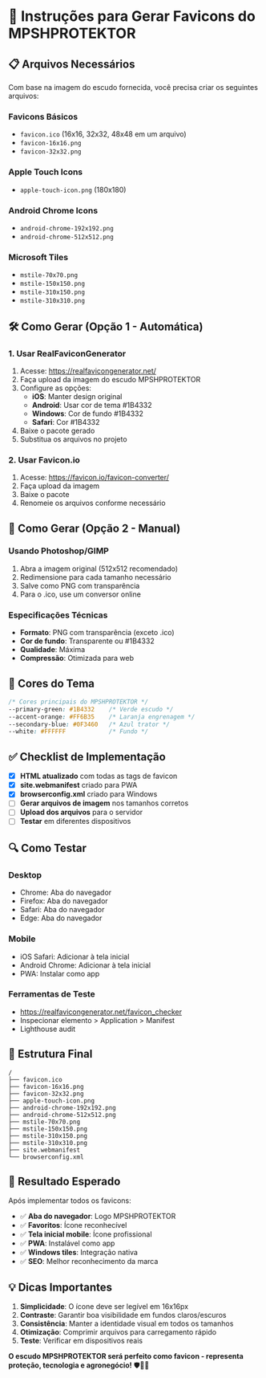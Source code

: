 # 🎨 Instruções para Gerar Favicons do MPSHPROTEKTOR

## 📋 Arquivos Necessários

Com base na imagem do escudo fornecida, você precisa criar os seguintes arquivos:

### **Favicons Básicos**
- `favicon.ico` (16x16, 32x32, 48x48 em um arquivo)
- `favicon-16x16.png`
- `favicon-32x32.png`

### **Apple Touch Icons**
- `apple-touch-icon.png` (180x180)

### **Android Chrome Icons**
- `android-chrome-192x192.png`
- `android-chrome-512x512.png`

### **Microsoft Tiles**
- `mstile-70x70.png`
- `mstile-150x150.png` 
- `mstile-310x150.png`
- `mstile-310x310.png`

## 🛠️ Como Gerar (Opção 1 - Automática)

### **1. Usar RealFaviconGenerator**
1. Acesse: https://realfavicongenerator.net/
2. Faça upload da imagem do escudo MPSHPROTEKTOR
3. Configure as opções:
   - **iOS**: Manter design original
   - **Android**: Usar cor de tema #1B4332
   - **Windows**: Cor de fundo #1B4332
   - **Safari**: Cor #1B4332
4. Baixe o pacote gerado
5. Substitua os arquivos no projeto

### **2. Usar Favicon.io**
1. Acesse: https://favicon.io/favicon-converter/
2. Faça upload da imagem
3. Baixe o pacote
4. Renomeie os arquivos conforme necessário

## 🎨 Como Gerar (Opção 2 - Manual)

### **Usando Photoshop/GIMP**
1. Abra a imagem original (512x512 recomendado)
2. Redimensione para cada tamanho necessário
3. Salve como PNG com transparência
4. Para o .ico, use um conversor online

### **Especificações Técnicas**
- **Formato**: PNG com transparência (exceto .ico)
- **Cor de fundo**: Transparente ou #1B4332
- **Qualidade**: Máxima
- **Compressão**: Otimizada para web

## 📱 Cores do Tema

```css
/* Cores principais do MPSHPROTEKTOR */
--primary-green: #1B4332    /* Verde escudo */
--accent-orange: #FF6B35    /* Laranja engrenagem */
--secondary-blue: #0F3460   /* Azul trator */
--white: #FFFFFF            /* Fundo */
```

## ✅ Checklist de Implementação

- [x] **HTML atualizado** com todas as tags de favicon
- [x] **site.webmanifest** criado para PWA
- [x] **browserconfig.xml** criado para Windows
- [ ] **Gerar arquivos de imagem** nos tamanhos corretos
- [ ] **Upload dos arquivos** para o servidor
- [ ] **Testar** em diferentes dispositivos

## 🔍 Como Testar

### **Desktop**
- Chrome: Aba do navegador
- Firefox: Aba do navegador  
- Safari: Aba do navegador
- Edge: Aba do navegador

### **Mobile**
- iOS Safari: Adicionar à tela inicial
- Android Chrome: Adicionar à tela inicial
- PWA: Instalar como app

### **Ferramentas de Teste**
- https://realfavicongenerator.net/favicon_checker
- Inspecionar elemento > Application > Manifest
- Lighthouse audit

## 📂 Estrutura Final

```
/
├── favicon.ico
├── favicon-16x16.png
├── favicon-32x32.png
├── apple-touch-icon.png
├── android-chrome-192x192.png
├── android-chrome-512x512.png
├── mstile-70x70.png
├── mstile-150x150.png
├── mstile-310x150.png
├── mstile-310x310.png
├── site.webmanifest
└── browserconfig.xml
```

## 🚀 Resultado Esperado

Após implementar todos os favicons:

- ✅ **Aba do navegador**: Logo MPSHPROTEKTOR
- ✅ **Favoritos**: Ícone reconhecível
- ✅ **Tela inicial mobile**: Ícone profissional
- ✅ **PWA**: Instalável como app
- ✅ **Windows tiles**: Integração nativa
- ✅ **SEO**: Melhor reconhecimento da marca

## 💡 Dicas Importantes

1. **Simplicidade**: O ícone deve ser legível em 16x16px
2. **Contraste**: Garantir boa visibilidade em fundos claros/escuros
3. **Consistência**: Manter a identidade visual em todos os tamanhos
4. **Otimização**: Comprimir arquivos para carregamento rápido
5. **Teste**: Verificar em dispositivos reais

**O escudo MPSHPROTEKTOR será perfeito como favicon - representa proteção, tecnologia e agronegócio!** 🛡️🚜✨
